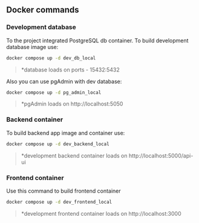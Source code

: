 ## Docker commands
### Development database
To the project integrated PostgreSQL db container. To build development database image use:
```bash
docker compose up -d dev_db_local
```
> *database loads on ports - 15432:5432 

Also you can use pgAdmin with dev database:
```bash
docker compose up -d pg_admin_local
```
> *pgAdmin loads on http://localhost:5050
### Backend container
To build backend app image and container use:
```bash
docker compose up -d dev_backend_local
```
> *development backend container loads on http://localhost:5000/api-ui
### Frontend container
Use this command to build frontend container
```bash
docker compose up -d dev_frontend_local
```
> *development frontend container loads on http://localhost:3000
